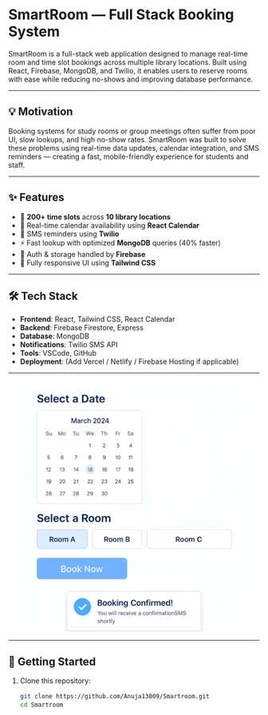 # SmartRoom — Full Stack Booking System

SmartRoom is a full-stack web application designed to manage real-time room and time slot bookings across multiple library locations. Built using React, Firebase, MongoDB, and Twilio, it enables users to reserve rooms with ease while reducing no-shows and improving database performance.

---

## 💡 Motivation

Booking systems for study rooms or group meetings often suffer from poor UI, slow lookups, and high no-show rates. SmartRoom was built to solve these problems using real-time data updates, calendar integration, and SMS reminders — creating a fast, mobile-friendly experience for students and staff.

---

## ✨ Features

- 📅 **200+ time slots** across **10 library locations**
- 📆 Real-time calendar availability using **React Calendar**
- 💬 SMS reminders using **Twilio**
- ⚡ Fast lookup with optimized **MongoDB** queries (40% faster)
- 🔐 Auth & storage handled by **Firebase**
- 📱 Fully responsive UI using **Tailwind CSS**

---

## 🛠️ Tech Stack

- **Frontend**: React, Tailwind CSS, React Calendar  
- **Backend**: Firebase Firestore, Express  
- **Database**: MongoDB  
- **Notifications**: Twilio SMS API  
- **Tools**: VSCode, GitHub  
- **Deployment**: (Add Vercel / Netlify / Firebase Hosting if applicable)

---

![Demo](https://github.com/Anuja13009/Smartroom/blob/main/demo.gif)


---

## 🚀 Getting Started

1. Clone this repository:
   ```bash
   git clone https://github.com/Anuja13009/Smartroom.git
   cd Smartroom

